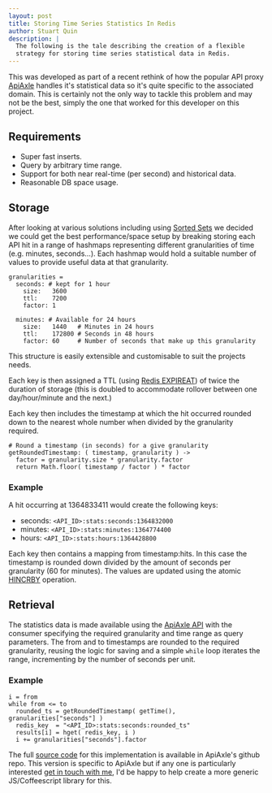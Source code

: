 ```yaml
---
layout: post
title: Storing Time Series Statistics In Redis
author: Stuart Quin
description: |
  The following is the tale describing the creation of a flexible
  strategy for storing time series statistical data in Redis.
---
```


This was developed as part of a recent rethink of how the popular API
proxy [ApiAxle](http://apiaxle.com) handles it's statistical data so
it's quite specific to the associated domain. This is certainly not
the only way to tackle this problem and may not be the best, simply
the one that worked for this developer on this project.

## Requirements

* Super fast inserts.
* Query by arbitrary time range.
* Support for both near real-time (per second) and historical data.
* Reasonable DB space usage.

## Storage

After looking at various solutions including using
[Sorted Sets](http://redis.io/topics/data-types#sorted-sets) we
decided we could get the best performance/space setup by breaking
storing each API hit in a range of hashmaps representing different
granularities of time (e.g. minutes, seconds...).  Each hashmap would
hold a suitable number of values to provide useful data at that
granularity.

    granularities =
      seconds: # kept for 1 hour
        size:   3600
        ttl:    7200
        factor: 1

      minutes: # Available for 24 hours
        size:   1440   # Minutes in 24 hours
        ttl:    172800 # Seconds in 48 hours
        factor: 60     # Number of seconds that make up this granularity

This structure is easily extensible and customisable to suit the
projects needs.

Each key is then assigned a TTL (using
[Redis EXPIREAT](http://redis.io/commands/expireat)) of twice the
duration of storage (this is doubled to accommodate rollover between
one day/hour/minute and the next.)

Each key then includes the timestamp at which the hit occurred rounded
down to the nearest whole number when divided by the granularity
required.

    # Round a timestamp (in seconds) for a give granularity
    getRoundedTimestamp: ( timestamp, granularity ) ->
      factor = granularity.size * granularity.factor
      return Math.floor( timestamp / factor ) * factor

### Example

A hit occurring at 1364833411 would create the following keys:

* seconds: `<API_ID>:stats:seconds:1364832000`
* minutes: `<API_ID>:stats:minutes:1364774400`
* hours: `<API_ID>:stats:hours:1364428800`

Each key then contains a mapping from timestamp:hits. In this case the
timestamp is rounded down divided by the amount of seconds per
granularity (60 for minutes).  The values are updated using the atomic
[HINCRBY](http://redis.io/commands/hincrby) operation.

## Retrieval

The statistics data is made available using the
[ApiAxle API](http://apiaxle.com/api.html#toc34) with the consumer
specifying the required granularity and time range as query
parameters. The from and to timestamps are rounded to the required
granularity, reusing the logic for saving and a simple `while` loop
iterates the range, incrementing by the number of seconds per unit.

### Example

    i = from
    while from <= to
      rounded_ts = getRoundedTimestamp( getTime(), granularities["seconds"] )
      redis_key  = "<API_ID>:stats:seconds:rounded_ts"
      results[i] = hget( redis_key, i )
      i += granularities["seconds"].factor

The full
[source code](https://github.com/apiaxle/apiaxle/blob/develop/base/app/model/redis/stats.coffee)
for this implementation is available in ApiAxle's github repo. This
version is specific to ApiAxle but if any one is particularly
interested [get in touch with me](mailto:stuart.quin@gmail.com), I'd
be happy to help create a more generic JS/Coffeescript library for
this.
